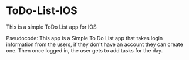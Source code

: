 # ToDo-List-IOS
This is a simple ToDo List app for IOS


Pseudocode:
  This app is a Simple To Do List app that takes login information from the users, 
  if they don't have an account they can create one. Then once logged in, the user
  gets to add tasks for the day.
  
